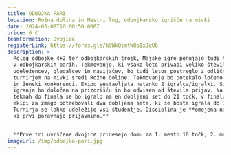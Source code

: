 ```yaml
---
title: ODBOJKA PARI
location: Rožna dolina in Mestni log, odbojkarsko igrišče na mivki
date: 2024-05-08T10:00:50.006Z
price: 6 €
teamFormation: Dvojice
registerLink: https://forms.gle/h9WkQjmtW8o1xJqU6
description: >-
  Poleg odbojke 4+2 ter odbojkarskih trojk, Majske igre ponujajo tudi tekmovanje
  v odbojkarskih parih. Tekmovanje, ki vsako leto privabi veliko število
  udeležencev, gledalcev in navijačev, bo tudi letos postreglo z odličnim
  turnirjem na mivki sredi Rožne doline. Tekmovanje bo potekalo ločeno v moški
  in ženski konkurenci. Ekipo sestavljata natanko 2 igralca/igralki. Sistem
  igranja bo določen na prizorišču in bo odvisen od števila prijav. Na vseh
  tekmah do finala se bo igralo na en dobljeni set do 21 točk, v finalu pa bosta
  ekipi za zmago potrebovali dva dobljena seta, ki se bosta igrala do 15 točk.
  Turnirja se lahko udeležijo vsi študentje. Disciplina je **omejena na 64 parov
  ki prvi poravnajo prijavnino.**


  **Prve tri uvrščene dvojice prinesejo domu za 1. mesto 10 točk, 2. mesto 8 točk in 3. mesto 6 točk. Oba tekmovalca morata biti iz istega doma, da prineseta svojemu domu točke.**
imageUrl: /img/odbojka-pari.jpg
---
```

